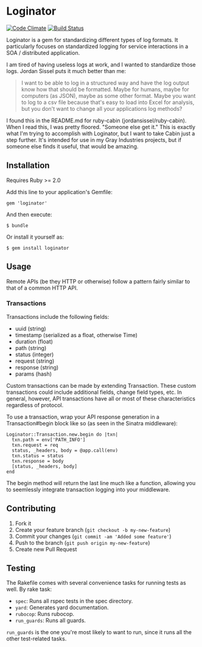 # Loginator

[![Code Climate](https://codeclimate.com/github/gray-industries/loginator/badges/gpa.svg)](https://codeclimate.com/github/gray-industries/loginator)
[![Build Status](https://travis-ci.org/gray-industries/loginator.svg)](https://travis-ci.org/gray-industries/loginator)

Loginator is a gem for standardizing different types of log formats. It particularly focuses on standardized
logging for service interactions in a SOA / distributed application.

I am tired of having useless logs at work, and I wanted to standardize those logs. Jordan Sissel puts it
much better than me:

> I want to be able to log in a structured way and have the log output know how that should be formatted.
> Maybe for humans, maybe for computers (as JSON), maybe as some other format. Maybe you want to log to a
> csv file because that's easy to load into Excel for analysis, but you don't want to change all your
> applications log methods?

I found this in the README.md for ruby-cabin (jordansissel/ruby-cabin). When I read this, I was pretty
floored. "Someone else get it." This is exactly what I'm trying to accomplish with Loginator, but
I want to take Cabin just a step further. It's intended for use in my Gray Industries projects, but
if someone else finds it useful, that would be amazing.

## Installation

Requires Ruby >= 2.0

Add this line to your application's Gemfile:

    gem 'loginator'

And then execute:

    $ bundle

Or install it yourself as:

    $ gem install loginator

## Usage

Remote APIs (be they HTTP or otherwise) follow a pattern fairly similar to that
of a common HTTP API. 

### Transactions

Transactions include the following fields:
  - uuid (string)
  - timestamp (serialized as a float, otherwise Time)
  - duration (float)
  - path (string)
  - status (integer)
  - request (string)
  - response (string)
  - params (hash)

Custom transactions can be made by extending Transaction. These custom transactions
could include additional fields, change field types, etc. In general, however, API
transactions have all or most of these characteristics regardless of protocol.

To use a transaction, wrap your API response generation in a Transaction#begin block
like so (as seen in the Sinatra middleware):

```
Loginator::Transaction.new.begin do |txn|
  txn.path = env['PATH_INFO']
  txn.request = req
  status, _headers, body = @app.call(env)
  txn.status = status
  txn.response = body
  [status, _headers, body]
end
```

The begin method will return the last line much like a function, allowing you
to seemlessly integrate transaction logging into your middleware.

## Contributing

1. Fork it
2. Create your feature branch (`git checkout -b my-new-feature`)
3. Commit your changes (`git commit -am 'Added some feature'`)
4. Push to the branch (`git push origin my-new-feature`)
5. Create new Pull Request


## Testing

The Rakefile comes with several convenience tasks for running tests as well. By rake task:

  + `spec`: Runs all rspec tests in the spec directory.
  + `yard`: Generates yard documentation.
  + `rubocop`: Runs rubocop.
  + `run_guards`: Runs all guards.

`run_guards` is the one you're most likely to want to run, since it runs all the other test-related tasks.
